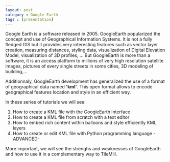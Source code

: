 ```yaml
---
layout: post
category : Google Earth
tags : [presentation]
---
```


Google Earth is a software released in 2005. GoogleEarth popularized the concept and use of Geographical Information Systems. It is not a fully fledged GIS but it provides very interesting features such as vector layer creation, measuring distances, styling data, visualization of Digital Elevation Model, visualization of 3D profiles, ... But GoogleEarth is more than a software, it is an access platform to  millions of very high resolution satellite images, pictures of every single streets in some cities, 3D modeling of building,...

Additionnaly, GoogleEarth development has generalized the use of a format of geographical data named **'kml'**. This open format allows to encode geographical features location and style in an efficient way.

In these series of tutorials we will see:

1. How to create a KML file with the GoogleEarth interface
2. How to create a KML file from scratch with a text editor
3. How to embed rich content within balloons and style efficiently KML layers
4. How to create or edit KML file with Python programming language -ADVANCED-

More important, we will see the strenghs and weaknesses of GoogleEarth and how to use it in a complementary way to TileMill. 

